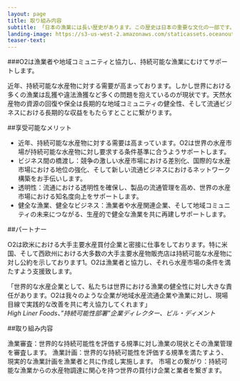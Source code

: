 ```yaml
---
layout: page
title: 取り組み内容
subtitle: 「日本の漁業には長い歴史があります。この歴史は日本の重要な文化の一部です。だからこそ日本の考え方、そして日本の漁業を真摯に理解して協力してくれるO2のような団体と協力することはとても重要だと思います。」北海道漁業協同組合連合会 営業部長 福田和人
landing-image: https://s3-us-west-2.amazonaws.com/staticassets.oceanoutcomes.org/rollover+images/our-work-hover.jpg
teaser-text:
---
```

###O2は漁業者や地域コミュニティと協力し、持続可能な漁業にむけてサポートします。

近年、持続可能な水産物に対する需要が高まっております。しかし世界における多くの漁業は乱獲や違法漁獲など多くの問題を抱えているのが現状です。天然水産物の資源の回復や保全は長期的な地域コミュニティの健全性、そして流通ビジネスにおける長期的な収益をもたらすとことに繋がります。

##享受可能なメリット

* 近年、持続可能な水産物に対する需要は高まっています。O2は世界の水産市場が持続可能な水産物に対し要求する条件基準に合うようサポートします。
* ビジネス間の橋渡し：競争の激しい水産市場における差別化、国際的な水産市場における地位の強化、そして新しい流通ビジネスにおけるネットワーク構築をお手伝いします。
* 透明性：流通における透明性を確保し、製品の流通管理を高め、世界の水産市場における知名度向上をサポートします。
* 健全な漁業、健全なビジネス：漁業者や水産関連企業、そして地域コミュニティの未来につながる、生産的で健全な漁業を共に再建しサポートします。

##パートナー

O2は欧米における大手主要水産買付企業と密接に仕事をしております。特に米国、そして西欧州における大多数の大手主要水産物販売店は持続可能な水産物に対し公約を示しております1。O2は漁業者と協力し、それら水産市場の条件を満たすよう支援致します。

「世界的な水産企業として、私たちは世界における漁業の健全性に対し大きな責任があります。O2は我々のような企業が地域水産流通企業や漁業に対し、現場目線で実践的な改善を共に考え協力してくれます」  
*High Liner Foods、”持続可能性部署”企業ディレクター、ビル・ディメント*

##取り組み内容

漁業審査：世界的な持続可能性を評価する規準に対し漁業の現状とその漁業管理を審査します。
漁業計画：世界的な持続可能性を評価する規準を満たすよう、現実的な漁業計画を漁業者と共に作成し実施します。
市場との繋がり：持続可能な漁業からの水産物調達に関心を持つ世界の買付け企業と業者を繋ぎます。
